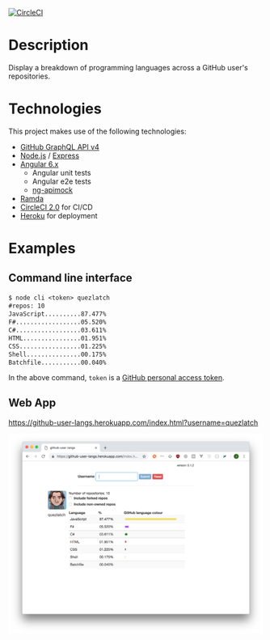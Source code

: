 [![CircleCI](https://circleci.com/gh/taylorjg/github-user-langs.svg?style=svg)](https://circleci.com/gh/taylorjg/github-user-langs)

# Description

Display a breakdown of programming languages across a GitHub user's repositories.

# Technologies

This project makes use of the following technologies:

* [GitHub GraphQL API v4](https://developer.github.com/v4/)
* [Node.js](https://nodejs.org/) / [Express](https://expressjs.com/)
* [Angular 6.x](https://angular.io/)
    * Angular unit tests
    * Angular e2e tests
    * [ng-apimock](https://mdasberg.github.io/ng-apimock/)
* [Ramda](https://ramdajs.com/)
* [CircleCI 2.0](https://circleci.com/) for CI/CD
* [Heroku](https://www.heroku.com/) for deployment

# Examples

## Command line interface

```
$ node cli <token> quezlatch
#repos: 10
JavaScript..........87.477%
F#..................05.520%
C#..................03.611%
HTML................01.951%
CSS.................01.225%
Shell...............00.175%
Batchfile...........00.040%
```

In the above command, `token` is a [GitHub personal access token](https://help.github.com/articles/creating-a-personal-access-token-for-the-command-line/).

## Web App

https://github-user-langs.herokuapp.com/index.html?username=quezlatch

![Web App screenshot](screenshots/WebApp.png)
